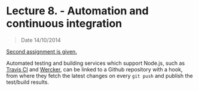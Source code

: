 # Lecture 8. - Automation and continuous integration

> Date 14/10/2014

[Second assignment is given.](../assignments/2014-10-14.md)

Automated testing and building services which support Node.js, such as [Travis CI][] 
and [Wercker][], can be linked to a Github repository with a hook, from where they fetch the latest 
changes on every `git push` and publish the test/build results.


[travis ci]: http://docs.travis-ci.com/user/languages/javascript-with-nodejs/ "Building a Node.js project"
[wercker]: http://devcenter.wercker.com/articles/languages/nodejs.html "Wercker supports node.js"
